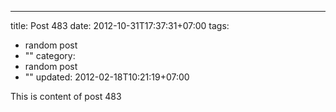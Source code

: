 ---
title: Post 483
date: 2012-10-31T17:37:31+07:00
tags:
  - random post
  - ""
category:
  - random post
  - ""
updated: 2012-02-18T10:21:19+07:00

This is content of post 483